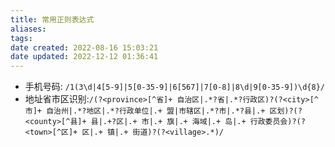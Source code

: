 ```yaml
---
title: 常用正则表达式
aliases: 
tags: 
date created: 2022-08-16 15:03:21
date updated: 2022-12-12 01:36:41
---
```


- 手机号码: `/1(3\d|4[5-9]|5[0-35-9]|6[567]|7[0-8]|8\d|9[0-35-9])\d{8}/`
- 地址省市区识别:`/(?<province>[^省]+ 自治区|.*?省|.*?行政区)?(?<city>[^市]+ 自治州|.*?地区|.*?行政单位|.+ 盟|市辖区|.*?市|.*?县|.+ 区划)?(?<county>[^县]+ 县|.+?区|.+ 市|.+ 旗|.+ 海域|.+ 岛|.+ 行政委员会)?(?<town>[^区]+ 区|.+ 镇|.+ 街道)?(?<village>.*)/`
